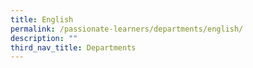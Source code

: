 ```yaml
---
title: English
permalink: /passionate-learners/departments/english/
description: ""
third_nav_title: Departments
---
```

